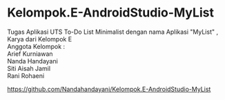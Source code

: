 # Kelompok.E-AndroidStudio-MyList
Tugas Aplikasi UTS To-Do List Minimalist dengan nama Aplikasi "MyList" , Karya dari Kelompok E  
Anggota Kelompok :      
Arief Kurniawan     
Nanda Handayani     
Siti Aisah Jamil     
Rani Rohaeni

https://github.com/Nandahandayani/Kelompok.E-AndroidStudio-MyList
